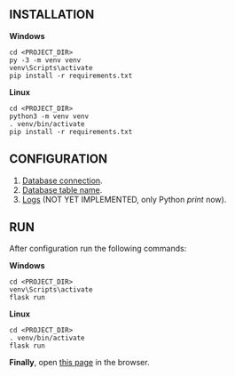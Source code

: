 ## INSTALLATION
**Windows**
```
cd <PROJECT_DIR>
py -3 -m venv venv
venv\Scripts\activate
pip install -r requirements.txt
```
**Linux**
```
cd <PROJECT_DIR>
python3 -m venv venv
. venv/bin/activate
pip install -r requirements.txt
```

## CONFIGURATION
1. [Database connection](https://github.com/denisdenisi4/SiteUserStats/blob/main/app.py#L10-L13).
2. [Database table name](https://github.com/denisdenisi4/SiteUserStats/blob/main/visitors_stats/Constants.py#L23).
3. [Logs](https://github.com/denisdenisi4/SiteUserStats/blob/main/visitors_stats/Constants.py#L16-L21) (NOT YET IMPLEMENTED, only Python _print_ now).

## RUN
After configuration run the following commands:

**Windows**
```
cd <PROJECT_DIR>
venv\Scripts\activate
flask run
```
**Linux**
```
cd <PROJECT_DIR>
. venv/bin/activate
flask run
```
**Finally**, open [this page](http://127.0.0.1:5000/static/index.html) in the browser.
